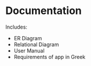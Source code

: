 # Documentation

Includes:

- ER Diagram
- Relational Diagram 
- User Manual
- Requirements of app in Greek
